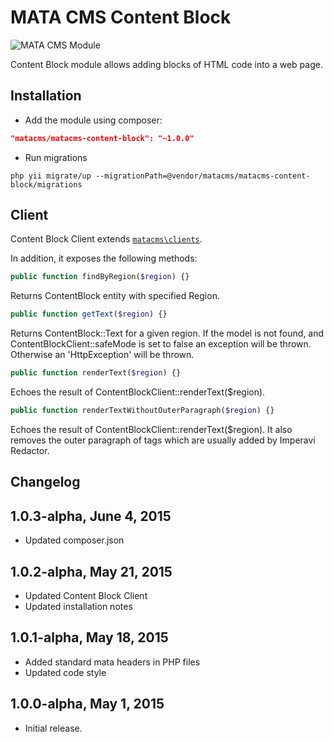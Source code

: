MATA CMS Content Block
==========================================

![MATA CMS Module](https://s3-eu-west-1.amazonaws.com/qi-interactive/assets/mata-cms/gear-mata-logo%402x.png)


Content Block module allows adding blocks of HTML code into a web page. 


Installation
------------

- Add the module using composer: 

```json
"matacms/matacms-content-block": "~1.0.0"
```

-  Run migrations
```
php yii migrate/up --migrationPath=@vendor/matacms/matacms-content-block/migrations
```


Client
------

Content Block Client extends [`matacms\clients`](https://github.com/qi-interactive/matacms-base/blob/development/clients/SimpleClient.php). 

In addition, it exposes the following methods: 

```php
public function findByRegion($region) {}
```
Returns ContentBlock entity with specified Region.


```php
public function getText($region) {}
```
Returns ContentBlock::Text for a given region. If the model is not found, and ContentBlockClient::safeMode is set to false an exception will be thrown. Otherwise an 'HttpException' will be thrown.


```php
public function renderText($region) {}
```
Echoes the result of ContentBlockClient::renderText($region).


```php
public function renderTextWithoutOuterParagraph($region) {}
```
Echoes the result of ContentBlockClient::renderText($region). It also removes the outer paragraph of tags which are usually added by Imperavi Redactor.


Changelog
---------

## 1.0.3-alpha, June 4, 2015
- Updated composer.json

## 1.0.2-alpha, May 21, 2015
- Updated Content Block Client
- Updated installation notes

## 1.0.1-alpha, May 18, 2015
- Added standard mata headers in PHP files
- Updated code style

## 1.0.0-alpha, May 1, 2015

- Initial release.
